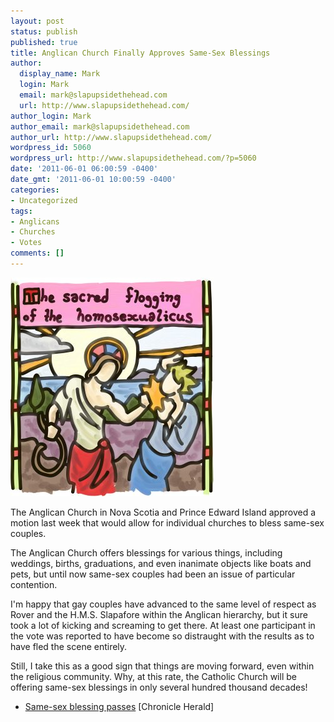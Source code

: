 ```yaml
---
layout: post
status: publish
published: true
title: Anglican Church Finally Approves Same-Sex Blessings
author:
  display_name: Mark
  login: Mark
  email: mark@slapupsidethehead.com
  url: http://www.slapupsidethehead.com/
author_login: Mark
author_email: mark@slapupsidethehead.com
author_url: http://www.slapupsidethehead.com/
wordpress_id: 5060
wordpress_url: http://www.slapupsidethehead.com/?p=5060
date: '2011-06-01 06:00:59 -0400'
date_gmt: '2011-06-01 10:00:59 -0400'
categories:
- Uncategorized
tags:
- Anglicans
- Churches
- Votes
comments: []
---
```

![A stained glass image depicts the sacred flogging of the homosexualicus.](/wp-content/media/2011/05/sacred-flogging.jpg "As depicted in the largest Anglican cathedral, I believe.")

The Anglican Church in Nova Scotia and Prince Edward Island approved a motion last week that would allow for individual churches to bless same-sex couples.

The Anglican Church offers blessings for various things, including weddings, births, graduations, and even inanimate objects like boats and pets, but until now same-sex couples had been an issue of particular contention.

I'm happy that gay couples have advanced to the same level of respect as Rover and the H.M.S. Slapafore within the Anglican hierarchy, but it sure took a lot of kicking and screaming to get there. At least one participant in the vote was reported to have become so distraught with the results as to have fled the scene entirely.

Still, I take this as a good sign that things are moving forward, even within the religious community. Why, at this rate, the Catholic Church will be offering same-sex blessings in only several hundred thousand decades!

- [Same-sex blessing passes](http://thechronicleherald.ca/NovaScotia/1245846.html) [Chronicle Herald]
